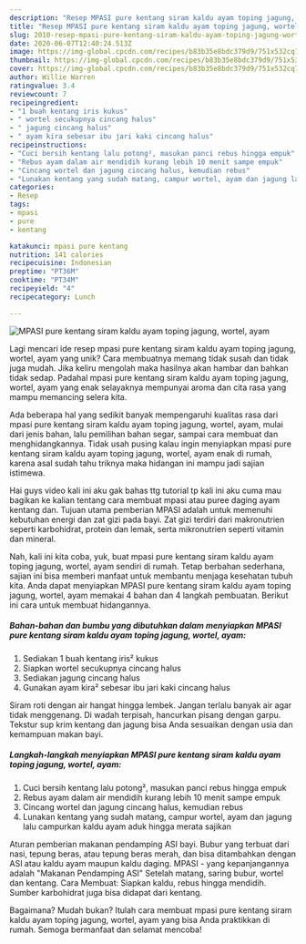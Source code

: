 ```yaml
---
description: "Resep MPASI pure kentang siram kaldu ayam toping jagung, wortel, ayam, Menggugah Selera"
title: "Resep MPASI pure kentang siram kaldu ayam toping jagung, wortel, ayam, Menggugah Selera"
slug: 2010-resep-mpasi-pure-kentang-siram-kaldu-ayam-toping-jagung-wortel-ayam-menggugah-selera
date: 2020-06-07T12:40:24.513Z
image: https://img-global.cpcdn.com/recipes/b83b35e8bdc379d9/751x532cq70/mpasi-pure-kentang-siram-kaldu-ayam-toping-jagung-wortel-ayam-foto-resep-utama.jpg
thumbnail: https://img-global.cpcdn.com/recipes/b83b35e8bdc379d9/751x532cq70/mpasi-pure-kentang-siram-kaldu-ayam-toping-jagung-wortel-ayam-foto-resep-utama.jpg
cover: https://img-global.cpcdn.com/recipes/b83b35e8bdc379d9/751x532cq70/mpasi-pure-kentang-siram-kaldu-ayam-toping-jagung-wortel-ayam-foto-resep-utama.jpg
author: Willie Warren
ratingvalue: 3.4
reviewcount: 7
recipeingredient:
- "1 buah kentang iris kukus"
- " wortel secukupnya cincang halus"
- " jagung cincang halus"
- " ayam kira sebesar ibu jari kaki cincang halus"
recipeinstructions:
- "Cuci bersih kentang lalu potong², masukan panci rebus hingga empuk"
- "Rebus ayam dalam air mendidih kurang lebih 10 menit sampe empuk"
- "Cincang wortel dan jagung cincang halus, kemudian rebus"
- "Lunakan kentang yang sudah matang, campur wortel, ayam dan jagung lalu campurkan kaldu ayam aduk hingga merata sajikan"
categories:
- Resep
tags:
- mpasi
- pure
- kentang

katakunci: mpasi pure kentang 
nutrition: 141 calories
recipecuisine: Indonesian
preptime: "PT36M"
cooktime: "PT34M"
recipeyield: "4"
recipecategory: Lunch

---
```



![MPASI pure kentang siram kaldu ayam toping jagung, wortel, ayam](https://img-global.cpcdn.com/recipes/b83b35e8bdc379d9/751x532cq70/mpasi-pure-kentang-siram-kaldu-ayam-toping-jagung-wortel-ayam-foto-resep-utama.jpg)

Lagi mencari ide resep mpasi pure kentang siram kaldu ayam toping jagung, wortel, ayam yang unik? Cara membuatnya memang tidak susah dan tidak juga mudah. Jika keliru mengolah maka hasilnya akan hambar dan bahkan tidak sedap. Padahal mpasi pure kentang siram kaldu ayam toping jagung, wortel, ayam yang enak selayaknya mempunyai aroma dan cita rasa yang mampu memancing selera kita.

Ada beberapa hal yang sedikit banyak mempengaruhi kualitas rasa dari mpasi pure kentang siram kaldu ayam toping jagung, wortel, ayam, mulai dari jenis bahan, lalu pemilihan bahan segar, sampai cara membuat dan menghidangkannya. Tidak usah pusing kalau ingin menyiapkan mpasi pure kentang siram kaldu ayam toping jagung, wortel, ayam enak di rumah, karena asal sudah tahu triknya maka hidangan ini mampu jadi sajian istimewa.

Hai guys video kali ini aku gak bahas ttg tutorial tp kali ini aku cuma mau bagikan ke kalian tentang cara membuat mpasi atau puree daging ayam kentang dan. Tujuan utama pemberian MPASI adalah untuk memenuhi kebutuhan energi dan zat gizi pada bayi. Zat gizi terdiri dari makronutrien seperti karbohidrat, protein dan lemak, serta mikronutrien seperti vitamin dan mineral.


Nah, kali ini kita coba, yuk, buat mpasi pure kentang siram kaldu ayam toping jagung, wortel, ayam sendiri di rumah. Tetap berbahan sederhana, sajian ini bisa memberi manfaat untuk membantu menjaga kesehatan tubuh kita. Anda dapat menyiapkan MPASI pure kentang siram kaldu ayam toping jagung, wortel, ayam memakai 4 bahan dan 4 langkah pembuatan. Berikut ini cara untuk membuat hidangannya.

<!--inarticleads1-->

##### Bahan-bahan dan bumbu yang dibutuhkan dalam menyiapkan MPASI pure kentang siram kaldu ayam toping jagung, wortel, ayam:

1. Sediakan 1 buah kentang iris² kukus
1. Siapkan  wortel secukupnya cincang halus
1. Sediakan  jagung cincang halus
1. Gunakan  ayam kira² sebesar ibu jari kaki cincang halus


Siram roti dengan air hangat hingga lembek. Jangan terlalu banyak air agar tidak menggenang. Di wadah terpisah, hancurkan pisang dengan garpu. Tekstur sup krim kentang dan jagung bisa Anda sesuaikan dengan usia dan kemampuan makan bayi. 

<!--inarticleads2-->

##### Langkah-langkah menyiapkan MPASI pure kentang siram kaldu ayam toping jagung, wortel, ayam:

1. Cuci bersih kentang lalu potong², masukan panci rebus hingga empuk
1. Rebus ayam dalam air mendidih kurang lebih 10 menit sampe empuk
1. Cincang wortel dan jagung cincang halus, kemudian rebus
1. Lunakan kentang yang sudah matang, campur wortel, ayam dan jagung lalu campurkan kaldu ayam aduk hingga merata sajikan


Aturan pemberian makanan pendamping ASI bayi. Bubur yang terbuat dari nasi, tepung beras, atau tepung beras merah, dan bisa ditambahkan dengan ASI atau kaldu ayam maupun kaldu daging. MPASI - yang kepanjangannya adalah &#34;Makanan Pendamping ASI&#34; Setelah matang, saring bubur, wortel dan kentang. Cara Membuat: Siapkan kaldu, rebus hingga mendidih. Sumber karbohidrat juga bisa didapat dari kentang. 

Bagaimana? Mudah bukan? Itulah cara membuat mpasi pure kentang siram kaldu ayam toping jagung, wortel, ayam yang bisa Anda praktikkan di rumah. Semoga bermanfaat dan selamat mencoba!
